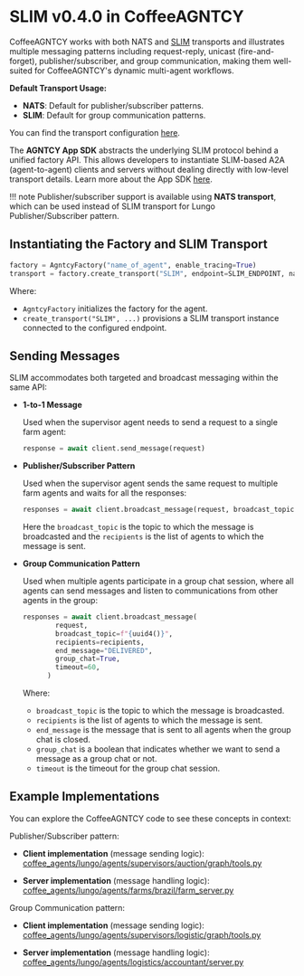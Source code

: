 # SLIM v0.4.0 in CoffeeAGNTCY

CoffeeAGNTCY works with both NATS and [SLIM](../messaging/slim-core.md) transports and illustrates multiple messaging patterns including request-reply, unicast (fire-and-forget), publisher/subscriber, and group communication, making them well-suited for CoffeeAGNTCY's dynamic multi-agent workflows.

**Default Transport Usage:**

- **NATS**: Default for publisher/subscriber patterns.
- **SLIM**: Default for group communication patterns.

You can find the transport configuration [here](https://github.com/agntcy/coffeeAgntcy/blob/main/coffeeAGNTCY/coffee_agents/lungo/config/config.py#L9-L10).

The **AGNTCY App SDK** abstracts the underlying SLIM protocol behind a unified factory API. This allows developers to instantiate SLIM-based A2A (agent-to-agent) clients and servers without dealing directly with low-level transport details. Learn more about the App SDK [here](https://github.com/agntcy/app-sdk).

!!! note
    Publisher/subscriber support is available using **NATS transport**, which can be used instead of SLIM transport for Lungo Publisher/Subscriber pattern.

## Instantiating the Factory and SLIM Transport

```python
factory = AgntcyFactory("name_of_agent", enable_tracing=True)
transport = factory.create_transport("SLIM", endpoint=SLIM_ENDPOINT, name="default/default/graph")
```

Where:

* `AgntcyFactory` initializes the factory for the agent.  
* `create_transport("SLIM", ...)` provisions a SLIM transport instance connected to the configured endpoint.  

## Sending Messages  

SLIM accommodates both targeted and broadcast messaging within the same API:  

* **1-to-1 Message**

    Used when the supervisor agent needs to send a request to a single farm agent:  

    ```python
    response = await client.send_message(request)
    ```

* **Publisher/Subscriber Pattern**

    Used when the supervisor agent sends the same request to multiple farm agents and waits for all the responses:

    ```python
    responses = await client.broadcast_message(request, broadcast_topic=BROADCAST_TOPIC, recipients=recipients)
    ```

    Here the `broadcast_topic` is the topic to which the message is broadcasted and the `recipients` is the list of agents to which the message is sent.

* **Group Communication Pattern**

    Used when multiple agents participate in a group chat session, where all agents can send messages and listen to communications from other agents in the group:

    ```python
    responses = await client.broadcast_message(
            request,
            broadcast_topic=f"{uuid4()}",
            recipients=recipients,
            end_message="DELIVERED",
            group_chat=True,
            timeout=60,
          )
    ```

    Where:

    * `broadcast_topic` is the topic to which the message is broadcasted.
    * `recipients` is the list of agents to which the message is sent.
    * `end_message` is the message that is sent to all agents when the group chat is closed.
    * `group_chat` is a boolean that indicates whether we want to send a message as a group chat or not.
    * `timeout` is the timeout for the group chat session.

## Example Implementations  

You can explore the CoffeeAGNTCY code to see these concepts in context:  

Publisher/Subscriber pattern:

- **Client implementation** (message sending logic):
  [coffee_agents/lungo/agents/supervisors/auction/graph/tools.py](https://github.com/agntcy/coffeeAgntcy/blob/main/coffeeAGNTCY/coffee_agents/lungo/agents/supervisors/auction/graph/tools.py)

- **Server implementation** (message handling logic):
  [coffee_agents/lungo/agents/farms/brazil/farm_server.py](https://github.com/agntcy/coffeeAgntcy/blob/main/coffeeAGNTCY/coffee_agents/lungo/agents/farms/brazil/farm_server.py)

Group Communication pattern:

- **Client implementation** (message sending logic):
  [coffee_agents/lungo/agents/supervisors/logistic/graph/tools.py](https://github.com/agntcy/coffeeAgntcy/blob/main/coffeeAGNTCY/coffee_agents/lungo/agents/supervisors/logistic/graph/tools.py)

- **Server implementation** (message handling logic):
  [coffee_agents/lungo/agents/logistics/accountant/server.py](https://github.com/agntcy/coffeeAgntcy/blob/main/coffeeAGNTCY/coffee_agents/lungo/agents/logistics/accountant/server.py)
